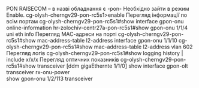 PON RAISECOM – в назві обладнання є -pon- 
Необхідно зайти в режим Enable. 
cg-olysh-cherngv29-pon-rc5s1>enable 
Перегляд інформації по всім портам 
cg-olysh-cherngv29-pon-rc5s1#show interface gpon-onu online-information 
hr-zolochiv-centr27a-pon-rc5s1#show gpon-onu 1/1/4 uni eth info 
Перегляд МАС-адреси на порті 
cg-olysh-cherngv29-pon-rc5s1#show mac-address-table l2-address interface gpon-onu 1/1/10 
cg-olysh-cherngv29-pon-rc5s1#show mac-address-table l2-address vlan 602 
Перегляд логів 
cg-olysh-cherngv29-pon-rc5s1#show logging history | include x/x/x 
Перегляд оптичних показників 
cg-olysh-cherngv29-pon-rc5s1#show transceiver [ddm gigaEthernte 1/1/0] 
show interface gpon-olt transceiver rx-onu-power  
show gpon-onu 1/2/113 transceiver 